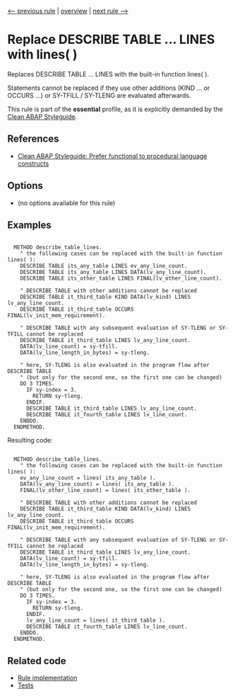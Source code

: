 [<-- previous rule](CondenseRule.md) | [overview](../rules.md) | [next rule -->](ReadTableRule.md)

# Replace DESCRIBE TABLE ... LINES with lines\( \)

Replaces DESCRIBE TABLE ... LINES with the built-in function lines\( \).

Statements cannot be replaced if they use other additions \(KIND ... or OCCURS ...\) or SY-TFILL / SY-TLENG are evaluated afterwards.

This rule is part of the **essential** profile, as it is explicitly demanded by the [Clean ABAP Styleguide](https://github.com/SAP/styleguides/blob/main/clean-abap/CleanABAP.md).

## References

* [Clean ABAP Styleguide: Prefer functional to procedural language constructs](https://github.com/SAP/styleguides/blob/main/clean-abap/CleanABAP.md#prefer-functional-to-procedural-language-constructs)

## Options

* \(no options available for this rule\)

## Examples


```ABAP

  METHOD describe_table_lines.
    " the following cases can be replaced with the built-in function lines( ):
    DESCRIBE TABLE its_any_table LINES ev_any_line_count.
    DESCRIBE TABLE its_any_table LINES DATA(lv_any_line_count).
    DESCRIBE TABLE its_other_table LINES FINAL(lv_other_line_count).

    " DESCRIBE TABLE with other additions cannot be replaced
    DESCRIBE TABLE it_third_table KIND DATA(lv_kind) LINES lv_any_line_count.
    DESCRIBE TABLE it_third_table OCCURS FINAL(lv_init_mem_requirement).

    " DESCRIBE TABLE with any subsequent evaluation of SY-TLENG or SY-TFILL cannot be replaced
    DESCRIBE TABLE it_third_table LINES lv_any_line_count.
    DATA(lv_line_count) = sy-tfill.
    DATA(lv_line_length_in_bytes) = sy-tleng.

    " here, SY-TLENG is also evaluated in the program flow after DESCRIBE TABLE
    " (but only for the second one, so the first one can be changed)
    DO 3 TIMES.
      IF sy-index = 3.
        RETURN sy-tleng.
      ENDIF.
      DESCRIBE TABLE it_third_table LINES lv_any_line_count.
      DESCRIBE TABLE it_fourth_table LINES lv_line_count.
    ENDDO.
  ENDMETHOD.
```

Resulting code:

```ABAP

  METHOD describe_table_lines.
    " the following cases can be replaced with the built-in function lines( ):
    ev_any_line_count = lines( its_any_table ).
    DATA(lv_any_line_count) = lines( its_any_table ).
    FINAL(lv_other_line_count) = lines( its_other_table ).

    " DESCRIBE TABLE with other additions cannot be replaced
    DESCRIBE TABLE it_third_table KIND DATA(lv_kind) LINES lv_any_line_count.
    DESCRIBE TABLE it_third_table OCCURS FINAL(lv_init_mem_requirement).

    " DESCRIBE TABLE with any subsequent evaluation of SY-TLENG or SY-TFILL cannot be replaced
    DESCRIBE TABLE it_third_table LINES lv_any_line_count.
    DATA(lv_line_count) = sy-tfill.
    DATA(lv_line_length_in_bytes) = sy-tleng.

    " here, SY-TLENG is also evaluated in the program flow after DESCRIBE TABLE
    " (but only for the second one, so the first one can be changed)
    DO 3 TIMES.
      IF sy-index = 3.
        RETURN sy-tleng.
      ENDIF.
      lv_any_line_count = lines( it_third_table ).
      DESCRIBE TABLE it_fourth_table LINES lv_line_count.
    ENDDO.
  ENDMETHOD.
```

## Related code

* [Rule implementation](../../com.sap.adt.abapcleaner/src/com/sap/adt/abapcleaner/rules/commands/DescribeTableRule.java)
* [Tests](../../test/com.sap.adt.abapcleaner.test/src/com/sap/adt/abapcleaner/rules/commands/DescribeTableTest.java)

